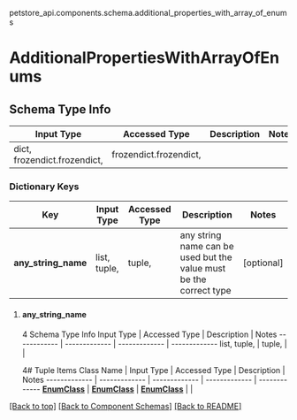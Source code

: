 <a name="top"></a>
petstore_api.components.schema.additional_properties_with_array_of_enums
# AdditionalPropertiesWithArrayOfEnums

## Schema Type Info
Input Type | Accessed Type | Description | Notes
------------ | ------------- | ------------- | -------------
dict, frozendict.frozendict,  | frozendict.frozendict,  |  |

### Dictionary Keys
Key | Input Type | Accessed Type | Description | Notes
------------ | ------------- | ------------- | ------------- | -------------
**any_string_name** | list, tuple,  | tuple,  | any string name can be used but the value must be the correct type | [optional]

1. #### any_string_name
   
   4 Schema Type Info
   Input Type | Accessed Type | Description | Notes
   ------------ | ------------- | ------------- | -------------
   list, tuple,  | tuple,  |  |
   
   4# Tuple Items
   Class Name | Input Type | Accessed Type | Description | Notes
   ------------- | ------------- | ------------- | ------------- | -------------
   [**EnumClass**](enum_class.EnumClass.md) | [**EnumClass**](enum_class.EnumClass.md) | [**EnumClass**](enum_class.EnumClass.md) |  |

[[Back to top]](#top) [[Back to Component Schemas]](../../../README.md#Component-Schemas) [[Back to README]](../../../README.md)
